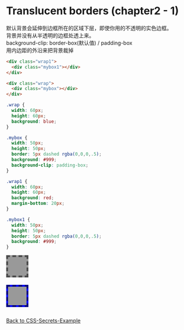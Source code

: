 # Translucent borders (chapter2 - 1)

默认背景会延伸到边框所在的区域下层，即使你用的不透明的实色边框。  
背景并没有从半透明的边框处透上来。  
background-clip: border-box(默认值) / padding-box  
用内边距的外沿来把背景裁掉

```html
<div class="wrap1">
  <div class="mybox1"></div>
</div>

<div class="wrap">
  <div class="mybox"></div>
</div>
```

```css
.wrap {
  width: 60px;
  height: 60px;
  background: blue;
}

.mybox {
  width: 50px;
  height: 50px;
  border: 5px dashed rgba(0,0,0,.5);
  background: #999;
  background-clip: padding-box;
}

.wrap1 {
  width: 60px;
  height: 60px;
  background: red;
  margin-bottom: 20px;
}

.mybox1 {
  width: 50px;
  height: 50px;
  border: 5px dashed rgba(0,0,0,.5);
  background: #999;
}
```

<style>
* {
  box-sizing: content-box;
}

.wrap {
  width: 60px;
  height: 60px;
  background: blue;
}

.mybox {
  width: 50px;
  height: 50px;
  border: 5px dashed rgba(0,0,0,.5);
  background: #999;
  background-clip: padding-box;
}

.wrap1 {
  width: 60px;
  height: 60px;
  background: red;
  margin-bottom: 20px;
}

.mybox1 {
  width: 50px;
  height: 50px;
  border: 5px dashed rgba(0,0,0,.5);
  background: #999;
}
</style>

<div class="wrap1">
  <div class="mybox1"></div>
</div>

<div class="wrap">
  <div class="mybox"></div>
</div>

<div style="margin-top: 2em"><a href="http://hdwills.com/CSS-Secrets-Example/">Back to CSS-Secrets-Example</a></div>